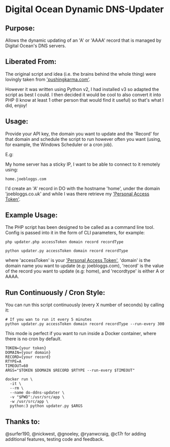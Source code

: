 Digital Ocean Dynamic DNS-Updater
=================================

Purpose:
--------
Allows the dynamic updating of an 'A' or 'AAAA' record that is managed by Digital Ocean's DNS servers.


Liberated From:
---------------
The original script and idea (i.e. the brains behind the whole thing) were lovingly taken from ['pushingkarma.com'](http://pushingkarma.com/notebook/dynamic-dns-your-home-pc-using-digitaloceans-api/).

However it was written using Python v2, I had installed v3 so adapted the script as best I could. I then decided it would be cool to also convert it into PHP (I know at least 1 other person that would find it useful) so that's what I did, enjoy!


Usage:
------
Provide your API key, the domain you want to update and the 'Record' for that domain and schedule the script to run however
often you want (using, for example, the Windows Scheduler or a cron job).

E.g:

My home server has a sticky IP, I want to be able to connect to it remotely using:

    home.joebloggs.com

I'd create an 'A' record in DO with the hostname 'home', under the domain 'joebloggs.co.uk' and while I was there
retrieve my ['Personal Access Token'](https://cloud.digitalocean.com/settings/applications).


Example Usage:
--------------
The PHP script has been designed to be called as a command line tool. Config is passed into it in the form of CLI parameters, for example:

    php updater.php accessToken domain record recordType

    python updater.py accessToken domain record recordType

where 'accessToken' is your ['Personal Access Token'](https://cloud.digitalocean.com/settings/applications), 'domain' is the domain name you want to update
(e.g: joebloggs.com), 'record' is the value of the record you want to update (e.g: home), and 'recordtype' is either A or AAAA.


Run Continuously / Cron Style:
-----------------------------

You can run this script continuously (every X number of seconds) by calling it:

    # If you wan to run it every 5 minutes
    python updater.py accessToken domain record recordType --run-every 300

This mode is perfect if you want to run inside a Docker container, where there is no cron by default.

    TOKEN={your token}
    DOMAIN={your domain}
    RECORD={your record}
    RTYPE=A
    TIMEOUT=60
    ARGS="$TOKEN $DOMAIN $RECORD $RTYPE --run-every $TIMEOUT"

    docker run \
      -it \
      --rm \
      --name do-ddns-updater \
      -v "$PWD":/usr/src/app \
      -w /usr/src/app \
      python:3 python updater.py $ARGS


Thanks to:
----------
@surfer190, @nickwest, @gnoeley, @ryanwcraig, @c17r for adding additional features, testing code and feedback.
